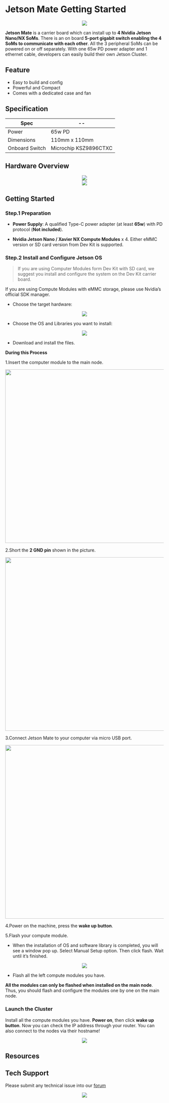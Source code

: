 # Jetson Mate Getting Started

<div align=center><img src="https://files.seeedstudio.com/wiki/Jetson-Mate/banner-2.png"/></div>

**Jetson Mate** is a carrier board which can install up to **4 Nvidia Jetson Nano/NX SoMs**. There is an on board **5-port gigabit switch enabling the 4 SoMs to communicate with each other**. All the 3 peripheral SoMs can be powered on or off separately. With one 65w PD power adapter and 1 ethernet cable, developers can easily build their own Jetson Cluster.

## Feature

- Easy to build and config
- Powerful and Compact
- Comes with a dedicated case and fan

## Specification

|Spec|--|
|--|--|
|Power|65w PD|
|Dimensions|110mm x 110mm|
|Onboard Switch|Microchip KSZ9896CTXC|


## Hardware Overview

<div align=center><img src="https://files.seeedstudio.com/wiki/Jetson-Mate/JetsonMate.png"/></div>

<div align=center><img src="https://files.seeedstudio.com/wiki/Jetson-Mate/JetsonMate-2.png"/></div>

## Getting Started

### Step.1 Preparation

- **Power Supply**: A qualified Type-C power adapter (at least **65w**) with PD protocol (**Not included**).

- **Nvidia Jetson Nano / Xavier NX Compute Modules** x 4. Either eMMC version or SD card version from Dev Kit is supported.

### Step.2 Install and Configure Jetson OS

> If you are using Computer Modules form Dev Kit with SD card, we suggest you install and configure the system on the Dev Kit carrier board.

If you are using Compute Modules with eMMC storage, please use Nvidia’s official SDK manager.

- Choose the target hardware:

<div align=center><img src="https://files.seeedstudio.com/wiki/Jetson-Mate/step-1.png"/></div>

- Choose the OS and Libraries you want to install:

<div align=center><img src="https://files.seeedstudio.com/wiki/Jetson-Mate/step-2.png"/></div>

- Download and install the files.

**During this Process**

1.Insert the computer module to the main node.

<div align=center><img width = 550 src="https://files.seeedstudio.com/wiki/Jetson-Mate/h-2.jpg"/></div>

2.Short the **2 GND pin** shown in the picture.

<div align=center><img width = 550 src="https://files.seeedstudio.com/wiki/Jetson-Mate/h-1.jpg"/></div>

3.Connect Jetson Mate to your computer via micro USB port.

<div align=center><img width = 550 src="https://files.seeedstudio.com/wiki/Jetson-Mate/h-3.jpg"/></div>

4.Power on the machine, press the **wake up button**.

5.Flash your compute module.

- When the installation of OS and software library is completed, you will see a window pop up. Select Manual Setup option. Then click flash. Wait until it’s finished.

<div align=center><img src="https://files.seeedstudio.com/wiki/Jetson-Mate/step-3.png"/></div>

- Flash all the left compute modules you have.

**All the modules can only be flashed when installed on the main node**. Thus, you should flash and configure the modules one by one on the main node.

### Launch the Cluster

Install all the compute modules you have. **Power on**, then click **wake up button**. Now you can check the IP address through your router. You can also connect to the nodes via their hostname!

<div align=center><img src="https://files.seeedstudio.com/wiki/Jetson-Mate/banner-1.png"/></div>

## Resources

## Tech Support

Please submit any technical issue into our [forum](https://forum.seeedstudio.com/)<br /><p style="text-align:center"><a href="https://www.seeedstudio.com/act-4.html?utm_source=wiki&utm_medium=wikibanner&utm_campaign=newproducts" target="_blank"><img src="https://files.seeedstudio.com/wiki/Wiki_Banner/new_product.jpg" /></a></p>
